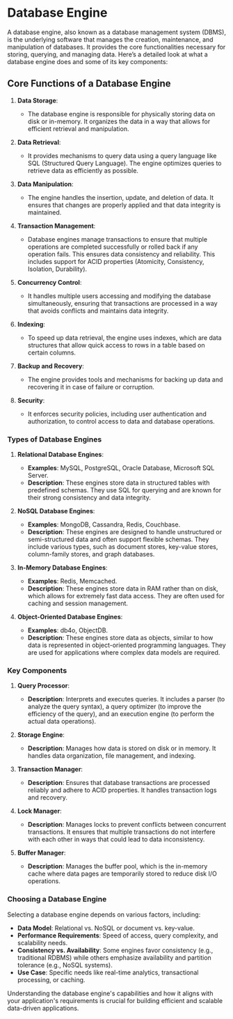 # Database Engine

A database engine, also known as a database management system (DBMS), is the underlying software that manages the creation, maintenance, and manipulation of databases. It provides the core functionalities necessary for storing, querying, and managing data. Here’s a detailed look at what a database engine does and some of its key components:

## Core Functions of a Database Engine

1. **Data Storage**:

   - The database engine is responsible for physically storing data on disk or in-memory. It organizes the data in a way that allows for efficient retrieval and manipulation.

2. **Data Retrieval**:

   - It provides mechanisms to query data using a query language like SQL (Structured Query Language). The engine optimizes queries to retrieve data as efficiently as possible.

3. **Data Manipulation**:

   - The engine handles the insertion, update, and deletion of data. It ensures that changes are properly applied and that data integrity is maintained.

4. **Transaction Management**:

   - Database engines manage transactions to ensure that multiple operations are completed successfully or rolled back if any operation fails. This ensures data consistency and reliability. This includes support for ACID properties (Atomicity, Consistency, Isolation, Durability).

5. **Concurrency Control**:

   - It handles multiple users accessing and modifying the database simultaneously, ensuring that transactions are processed in a way that avoids conflicts and maintains data integrity.

6. **Indexing**:

   - To speed up data retrieval, the engine uses indexes, which are data structures that allow quick access to rows in a table based on certain columns.

7. **Backup and Recovery**:

   - The engine provides tools and mechanisms for backing up data and recovering it in case of failure or corruption.

8. **Security**:
   - It enforces security policies, including user authentication and authorization, to control access to data and database operations.

### Types of Database Engines

1. **Relational Database Engines**:

   - **Examples**: MySQL, PostgreSQL, Oracle Database, Microsoft SQL Server.
   - **Description**: These engines store data in structured tables with predefined schemas. They use SQL for querying and are known for their strong consistency and data integrity.

2. **NoSQL Database Engines**:

   - **Examples**: MongoDB, Cassandra, Redis, Couchbase.
   - **Description**: These engines are designed to handle unstructured or semi-structured data and often support flexible schemas. They include various types, such as document stores, key-value stores, column-family stores, and graph databases.

3. **In-Memory Database Engines**:

   - **Examples**: Redis, Memcached.
   - **Description**: These engines store data in RAM rather than on disk, which allows for extremely fast data access. They are often used for caching and session management.

4. **Object-Oriented Database Engines**:
   - **Examples**: db4o, ObjectDB.
   - **Description**: These engines store data as objects, similar to how data is represented in object-oriented programming languages. They are used for applications where complex data models are required.

### Key Components

1. **Query Processor**:

   - **Description**: Interprets and executes queries. It includes a parser (to analyze the query syntax), a query optimizer (to improve the efficiency of the query), and an execution engine (to perform the actual data operations).

2. **Storage Engine**:

   - **Description**: Manages how data is stored on disk or in memory. It handles data organization, file management, and indexing.

3. **Transaction Manager**:

   - **Description**: Ensures that database transactions are processed reliably and adhere to ACID properties. It handles transaction logs and recovery.

4. **Lock Manager**:

   - **Description**: Manages locks to prevent conflicts between concurrent transactions. It ensures that multiple transactions do not interfere with each other in ways that could lead to data inconsistency.

5. **Buffer Manager**:
   - **Description**: Manages the buffer pool, which is the in-memory cache where data pages are temporarily stored to reduce disk I/O operations.

### Choosing a Database Engine

Selecting a database engine depends on various factors, including:

- **Data Model**: Relational vs. NoSQL or document vs. key-value.
- **Performance Requirements**: Speed of access, query complexity, and scalability needs.
- **Consistency vs. Availability**: Some engines favor consistency (e.g., traditional RDBMS) while others emphasize availability and partition tolerance (e.g., NoSQL systems).
- **Use Case**: Specific needs like real-time analytics, transactional processing, or caching.

Understanding the database engine's capabilities and how it aligns with your application's requirements is crucial for building efficient and scalable data-driven applications.
